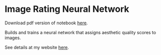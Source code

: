 # Image Rating Neural Network

Download pdf version of notebook [here](Image_Rater_Transfer_Learning.pdf?raw=true).

Builds and trains a neural network that assigns aesthetic quality scores to images.

See details at my website [here](https://www.ramseyboyce.com/projects/image_rater).
